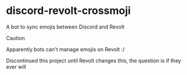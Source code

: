 # discord-revolt-crossmoji
A bot to sync emojis between Discord and Revolt

> [!CAUTION]
> Apparently bots can't manage emojis on Revolt :/
>
> Discontinued this project until Revolt changes this, the question is if they ever will
